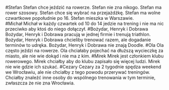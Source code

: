#Stefan
Stefan chce jeździć na rowerze. Stefan nie zna nikogo. Stefan ma rower szosowy. Stefan chce się wybrać na przejażdżkę. Stefan ma wolne czwartkowe popołudnie po 16. Stefan mieszka w Warszawie.  
#Michał
Michał w każdy czwartek od 10 do 14 jedzie na trening i nie ma nic przeciwko aby ktoś do niego dołączył. 
#Bożydar, Henryk i Dobrawa
Bożydar, Henryk i Dobrawa pracują w jednej firmie i trenują triathlon. Bożydar, Henryk i Dobrawa chcieliby trenować razem, ale dogadanie terminów to udręka. Bożydar, Henryk i Dobrawa nie znają Doodle.
#Ola
Ola często jeździ na rowerze. Ola chciałaby pojechać na dłuższą wycieczkę za miasto, ale nie wie dokąd i nie ma z kim.
#Mirek
Mirek jest członkiem klubu rowerowego. Mirek chciałby aby do klubu zapisało się więcej ludzi. Mirek nie wie gdzie ich szukać.
#Cezary
Cezary za 2 tygodnie spędza weekend we Wrocławiu, ale nie chciałby z tego powodu przerywać treningów. Chciałby znaleźć inne osoby do wspólnego trenowania w tym terminie, zwłaszcza że nie zna Wrocławia.